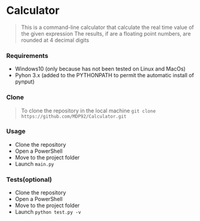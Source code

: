 # Calculator
> This is a command-line calculator that calculate the real time value of the given expression
> The results, if are a floating point numbers, are rounded at 4 decimal digits
### Requirements
- Windows10 (only because has not been tested on Linux and MacOs)
- Pyhon 3.x (added to the PYTHONPATH to permit the automatic install of pynput)
### Clone
> To clone the repository in the local machine ```git clone https://github.com/MDP92/Calculator.git```
### Usage
- Clone the repository
- Open a PowerShell
- Move to the project folder
- Launch ```main.py```
### Tests(optional)
- Clone the repository
- Open a PowerShell
- Move to the project folder
- Launch ```python test.py -v```

